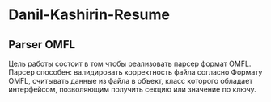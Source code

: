 # Danil-Kashirin-Resume
## Parser OMFL
Цель работы состоит в том чтобы реализовать парсер формат OMFL.
Парсер способен: валидировать корректность файла согласно Формату OMFL, считывать данные из файла в объект, класс которого обладает интерфейсом, позволяющим получить секцию или значение по ключу.
